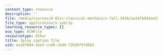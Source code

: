 ```yaml
---
content_type: resource
description: ''
file: /media/courses/8-01sc-classical-mechanics-fall-2016/ea187b042ee2ccd0cbddf2036f97d683_5QKJG0FZTio.srt
file_type: application/x-subrip
learning_resource_types: []
ocw_type: OCWFile
resourcetype: Other
title: 3play caption file
uid: ea187b04-2ee2-ccd0-cbdd-f2036f97d683
---
```

